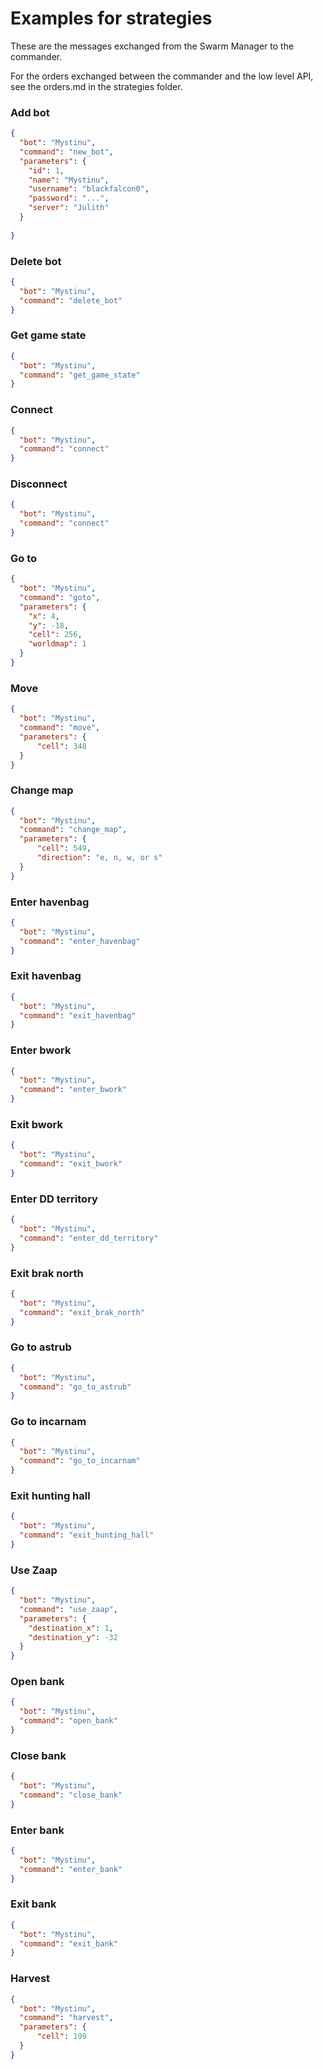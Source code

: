# Examples for strategies

These are the messages exchanged from the Swarm Manager to the commander.

For the orders exchanged between the commander and the low level API, see the orders.md in the strategies folder.


### Add bot
````json
{
  "bot": "Mystinu",
  "command": "new_bot",
  "parameters": {
    "id": 1,
    "name": "Mystinu",
    "username": "blackfalcon0",
    "password": "...",
    "server": "Julith"
  }
  
}
````

### Delete bot
````json
{
  "bot": "Mystinu",
  "command": "delete_bot" 
}
````

### Get game state
````json
{
  "bot": "Mystinu",
  "command": "get_game_state" 
}
````

### Connect
```json
{
  "bot": "Mystinu",
  "command": "connect"
}
```

### Disconnect
````json
{
  "bot": "Mystinu",
  "command": "connect"
}
````

### Go to
````json
{
  "bot": "Mystinu",
  "command": "goto",
  "parameters": {
    "x": 4,
    "y": -18,
    "cell": 256,
    "worldmap": 1
  }
}
````

### Move
````json
{
  "bot": "Mystinu",
  "command": "move",
  "parameters": {
      "cell": 348
  }
}
````

### Change map
````json
{
  "bot": "Mystinu",
  "command": "change_map",
  "parameters": {
      "cell": 549,
      "direction": "e, n, w, or s"
  }
}
````

### Enter havenbag
````json
{
  "bot": "Mystinu",
  "command": "enter_havenbag"
}
````

### Exit havenbag
````json
{
  "bot": "Mystinu",
  "command": "exit_havenbag"
}
````

### Enter bwork
````json
{
  "bot": "Mystinu",
  "command": "enter_bwork"
}
````

### Exit bwork
````json
{
  "bot": "Mystinu",
  "command": "exit_bwork"
}
````

### Enter DD territory
````json
{
  "bot": "Mystinu",
  "command": "enter_dd_territory"
}
````

### Exit brak north
````json
{
  "bot": "Mystinu",
  "command": "exit_brak_north"
}
````

### Go to astrub
````json
{
  "bot": "Mystinu",
  "command": "go_to_astrub"
}
````

### Go to incarnam
````json
{
  "bot": "Mystinu",
  "command": "go_to_incarnam"
}
````

### Exit hunting hall
````json
{
  "bot": "Mystinu",
  "command": "exit_hunting_hall"
}
````

### Use Zaap
````json
{
  "bot": "Mystinu",
  "command": "use_zaap",
  "parameters": {
    "destination_x": 1,
    "destination_y": -32
  }
}
````

### Open bank
````json
{
  "bot": "Mystinu",
  "command": "open_bank"
}
````

### Close bank
````json
{
  "bot": "Mystinu",
  "command": "close_bank"
}
````

### Enter bank
````json
{
  "bot": "Mystinu",
  "command": "enter_bank"
}
````

### Exit bank
````json
{
  "bot": "Mystinu",
  "command": "exit_bank"
}
````

### Harvest
````json
{
  "bot": "Mystinu",
  "command": "harvest",
  "parameters": {
      "cell": 199
  }
}
````
